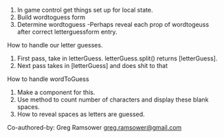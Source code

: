 1. In game control get things set up for local state.
2. Build wordtoguess form
3. Determine wordtoguess
  -Perhaps reveal each prop of wordtogeuss after correct letterguessform entry.

How to handle our letter guesses.
1. First pass, take in letterGuess. letterGuess.split() returns [letterGuess].
2. Next pass takes in [letterGuess] and does shit to that

How to handle wordToGuess
1. Make a component for this.
2. Use method to count number of characters and display these blank spaces.
3. How to reveal spaces as letters are guessed. 

  Co-authored-by: Greg Ramsower <greg.ramsower@gmail.com>
